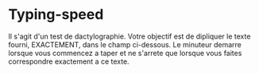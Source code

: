 # Typing-speed
Il s'agit d'un test de dactylographie. Votre objectif est de dipliquer le texte fourni, EXACTEMENT, dans le champ ci-dessous. Le minuteur demarre lorsque vous commencez a taper et ne s'arrete que lorsque vous faites correspondre exactement a ce texte.
